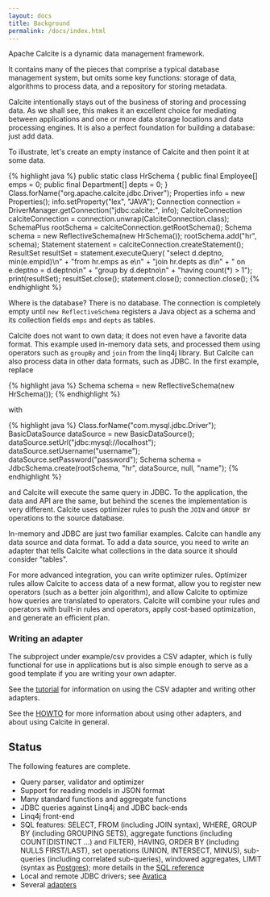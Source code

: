 ```yaml
---
layout: docs
title: Background
permalink: /docs/index.html
---
```


<!--
{% comment %}
Licensed to the Apache Software Foundation (ASF) under one or more
contributor license agreements.  See the NOTICE file distributed with
this work for additional information regarding copyright ownership.
The ASF licenses this file to you under the Apache License, Version 2.0
(the "License"); you may not use this file except in compliance with
the License.  You may obtain a copy of the License at

http://www.apache.org/licenses/LICENSE-2.0

Unless required by applicable law or agreed to in writing, software
distributed under the License is distributed on an "AS IS" BASIS,
WITHOUT WARRANTIES OR CONDITIONS OF ANY KIND, either express or implied.
See the License for the specific language governing permissions and
limitations under the License.
{% endcomment %}
-->

Apache Calcite is a dynamic data management framework.

It contains many of the pieces that comprise a typical database management system, but omits some key functions: storage of data, algorithms to process data, and a repository for storing metadata.

Calcite intentionally stays out of the business of storing and processing data. As we shall see, this makes it an excellent choice for mediating between applications and one or more data storage locations and data processing engines. It is also a perfect foundation for building a database: just add data.

To illustrate, let's create an empty instance of Calcite and then point it at some data.

{% highlight java %}
public static class HrSchema { public final Employee[] emps = 0; public final Department[] depts = 0; } Class.forName("org.apache.calcite.jdbc.Driver"); Properties info = new Properties(); info.setProperty("lex", "JAVA"); Connection connection = DriverManager.getConnection("jdbc:calcite:", info); CalciteConnection calciteConnection = connection.unwrap(CalciteConnection.class); SchemaPlus rootSchema = calciteConnection.getRootSchema(); Schema schema = new ReflectiveSchema(new HrSchema()); rootSchema.add("hr", schema); Statement statement = calciteConnection.createStatement(); ResultSet resultSet = statement.executeQuery( "select d.deptno, min(e.empid)\n" + "from hr.emps as e\n" + "join hr.depts as d\n" + "  on e.deptno = d.deptno\n" + "group by d.deptno\n" + "having count(*) > 1"); print(resultSet); resultSet.close(); statement.close(); connection.close();
{% endhighlight %}

Where is the database? There is no database. The connection is completely empty until `new ReflectiveSchema` registers a Java object as a schema and its collection fields `emps` and `depts` as tables.

Calcite does not want to own data; it does not even have a favorite data format. This example used in-memory data sets, and processed them using operators such as `groupBy` and `join` from the linq4j library. But Calcite can also process data in other data formats, such as JDBC. In the first example, replace

{% highlight java %}
Schema schema = new ReflectiveSchema(new HrSchema());
{% endhighlight %}

with

{% highlight java %}
Class.forName("com.mysql.jdbc.Driver"); BasicDataSource dataSource = new BasicDataSource(); dataSource.setUrl("jdbc:mysql://localhost"); dataSource.setUsername("username"); dataSource.setPassword("password"); Schema schema = JdbcSchema.create(rootSchema, "hr", dataSource, null, "name");
{% endhighlight %}

and Calcite will execute the same query in JDBC. To the application, the data and API are the same, but behind the scenes the implementation is very different. Calcite uses optimizer rules to push the `JOIN` and `GROUP BY` operations to the source database.

In-memory and JDBC are just two familiar examples. Calcite can handle any data source and data format. To add a data source, you need to write an adapter that tells Calcite what collections in the data source it should consider "tables".

For more advanced integration, you can write optimizer rules. Optimizer rules allow Calcite to access data of a new format, allow you to register new operators (such as a better join algorithm), and allow Calcite to optimize how queries are translated to operators. Calcite will combine your rules and operators with built-in rules and operators, apply cost-based optimization, and generate an efficient plan.

### Writing an adapter

The subproject under example/csv provides a CSV adapter, which is fully functional for use in applications but is also simple enough to serve as a good template if you are writing your own adapter.

See the <a href="{{ site.baseurl }}/docs/tutorial.html">tutorial</a> for information on using the CSV adapter and writing other adapters.

See the <a href="howto.html">HOWTO</a> for more information about using other adapters, and about using Calcite in general.

## Status

The following features are complete.

* Query parser, validator and optimizer
* Support for reading models in JSON format
* Many standard functions and aggregate functions
* JDBC queries against Linq4j and JDBC back-ends
* Linq4j front-end
* SQL features: SELECT, FROM (including JOIN syntax), WHERE, GROUP BY (including GROUPING SETS), aggregate functions (including COUNT(DISTINCT ...) and FILTER), HAVING, ORDER BY (including NULLS FIRST/LAST), set operations (UNION, INTERSECT, MINUS), sub-queries (including correlated sub-queries), windowed aggregates, LIMIT (syntax as <a
  href="https://www.postgresql.org/docs/8.4/static/sql-select.html#SQL-LIMIT">Postgres</a>); more details in the [SQL reference](reference.html)
* Local and remote JDBC drivers; see [Avatica](avatica_overview.html)
* Several [adapters](adapter.html)
